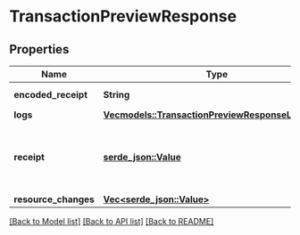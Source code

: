 # TransactionPreviewResponse

## Properties

Name | Type | Description | Notes
------------ | ------------- | ------------- | -------------
**encoded_receipt** | **String** | Hex-encoded binary blob. | 
**logs** | [**Vec<models::TransactionPreviewResponseLogsInner>**](TransactionPreviewResponse_logs_inner.md) |  | 
**receipt** | [**serde_json::Value**](.md) | This type is defined in the Core API as `TransactionReceipt`. See the Core API documentation for more details.  | 
**resource_changes** | [**Vec<serde_json::Value>**](serde_json::Value.md) |  | 

[[Back to Model list]](../README.md#documentation-for-models) [[Back to API list]](../README.md#documentation-for-api-endpoints) [[Back to README]](../README.md)


